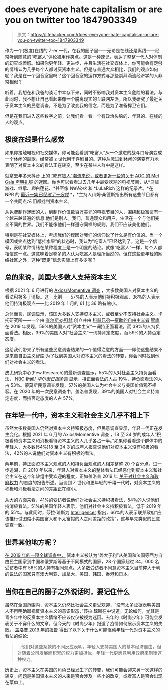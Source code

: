 # does everyone hate capitalism or are you on twitter too 1847903349

> 原文：<https://lifehacker.com/does-everyone-hate-capitalism-or-are-you-on-twitter-too-1847903349>

作为一个(极度)在线的 Z-er 一代，在我的圈子里——无论是在线还是离线——经常听到随意的“吃富人”评论被用作笑点。这是一种速记，表达了整整一代人对体制的幻灭或愤怒。如果你更年轻、更进步，并且生活在社交媒体上，你可能会有足够的情绪认为几乎每个人都讨厌资本主义。但是与普通大众相比，我们的观点如何呢？我是在一个回音室里吗？这个回音室的运作方式与那些崇拜滴流经济学的人非常相似？

听着，我想在和我爸的谈话中幸存下来，同时不影响我对资本主义危险的看法。与此同时，我不想让自己看起来像一个脱离现实的互联网左派。所以我研究了最近关于资本主义的民意调查，不是为了改变我的信念，而是为了准备捍卫它们。



但是在我们进入这些数字之前，让我们看一看一个有政治头脑的、年轻的、在线的人的观点。

## **极度在线是什么感觉**

如果你接触电视和社交媒体，你可能会看到“吃富人”从一个激进的战斗口号演变成一个休闲的副歌，经常被 z 世代用于喜剧目的。这种从激进到休闲的演变有力地表明了对资本主义的看法正在转变，至少在某些人群中是这样。

就拿去年冬天抖音 上的 [“吃有钱人”潮流来说，或者更近一些的关于](https://www.theguardian.com/politics/2021/sep/20/eat-the-rich-why-millennials-and-generation-z-have-turned-their-backs-on-capitalism) [AOC 的 Met Gala 声明礼服](https://www.nytimes.com/2021/09/15/style/aoc-met-gala-dress.html) 的迷因。你也可以看看过去几年中最受欢迎的电视节目，从*乌贼游戏、继承、*和*白莲花、*甚至像 *WeWork* 和 *LuLaRich 这样的纪录片。*在 NPR 的 [最近一集*已经过了一分钟*](https://www.npr.org/transcripts/1043810409) *，*主持人山姆·桑德斯指出所有这些节目都有一个共同点:它们都批判资本主义。

从免费制作迷因的人，到制作价值数百万美元的电视节目的人，围绕超级富豪有一个越来越普遍的信息:他们是别人。我们，普通观众和用户，生活在一个与他们完全不同的世界。我们不能像他们一样遵守同样的规则。我们不应该美化他们。



特别是在社交媒体上，考虑我们的模因对我们的信仰说了什么是有价值的。当一个模因或笑点达到“低挂水果”的状态时，我认为“吃富人”已经达到了，这是一个信号，表明某种情绪在某种程度上是一个明显的结论。就像“吃富人”一样，每个人都相信这一点。这意味着足够多的人认为吃富人是理所当然的。但在这些更年轻的网络社区之外，这种“既定”信念实际上有多少呢？

## 总的来说，美国大多数人支持资本主义

根据 2021 年 6 月进行的 [Axios/Momentive 调查](https://www.surveymonkey.com/curiosity/axios-capitalism-update/) ，大多数美国人对资本主义的看法积极多于消极。这一比例——57%的人表示他们持积极观点，36%的人表示他们持消极观点——比 2019 年 1 月的 61 比 36 略有缩小。

总体而言，民调显示，该国大多数人支持资本主义，或者至少不支持社会主义。卡托研究所——一个由 [查尔斯·g·科赫](https://www.sourcewatch.org/index.php?title=Charles_G._Koch) 创立并由 [科赫兄弟](https://www.sourcewatch.org/index.php?title=Koch_brothers)—[资助的自由主义者](https://www.cato.org/publications/survey-reports/what-americans-think-about-poverty-wealth-work#overview) [智库](https://www.sourcewatch.org/index.php?title=Think_tank) 在 2019 年发现，59%的美国人对“资本主义”一词持正面看法，而 39%的人持负面看法。相反，39%的美国人对“社会主义”一词持肯定态度，而 59%的人持否定态度。

这给我们带来了所有这些民意调查结果的一个值得注意的方面——即使这些结果不是来自自由主义智库:为了找到美国人对资本主义的看法的转变，你会同时找到他们对社会主义的看法。



皮尤研究中心(Pew Research)的最新调查显示，55%的人对社会主义持负面看法， [NBC 新闻/ *华尔街日报*民调](https://www.documentcloud.org/documents/6750229-200053-NBCWSJ-January-Poll.html?utm_source=link_newsv9&utm_campaign=item_287459&utm_medium=copy) 显示，持正面看法的人占 19%，持负面看法的人占 53%。蒙莫斯民意调查发现，57%的美国人认为社会主义与美国价值观不相容。在 2020 年的一次民意调查中，盖洛普发现，39%的美国人对社会主义持肯定态度，而持否定态度的人占 57%。

## 在年轻一代中，资本主义和社会主义几乎不相上下

虽然大多数美国人仍然对资本主义持积极态度，但民意调查显示，年轻一代正在发生变化。根据 2021 年 6 月的 Axios/Momentive 调查 ，18 至 34 岁的成年人“积极看待资本主义和消极看待资本主义的人几乎各占一半。”如果你看看这个群体中的年轻人，大多数(54%)18 至 24 岁的成年人报告说他们对资本主义没有积极的看法，42%的人说他们对资本主义有积极的看法。

两年前，持正面资本主义观点的人和持负面观点的人相差整整 20 个百分点。进一步追溯，自 2010 年以来，年轻人对资本主义的整体看法已经恶化到资本主义和社会主义在这个年龄组中受欢迎的程度，正如盖洛普 2019 年 [关于对社会主义和政府权力](https://news.gallup.com/poll/268295/support-government-inches-not-socialism.aspx) 的态度的报告所述。当谈到 Z 世代和更年轻的千禧一代时，对资本主义的积极和消极看法之间的差距正在缩小。

从大的方面来看，41%的受访者说他们对社会主义持积极看法，54%的人说他们持消极看法。51%的美国年轻人表示，他们对社会主义持积极看法，低于 2019 年的 55%。与此同时，莎拉·琼斯为 [Intelligencer](https://nymag.com/intelligencer/2021/06/socialism-isnt-a-dirty-word-anymore.html) 指出，66%的人表示联邦政府“应该推行试图缩小美国富人和不太富裕的人之间差距的政策”，这与早先类似的民意调查一致。



## 世界其他地方呢？

[在 2019 年的一项全球调查中，](https://www.reuters.com/article/us-davos-meeting-trust/capitalism-seen-doing-more-harm-than-good-in-global-survey-idUSKBN1ZJ0CW) 资本主义被认为“弊大于利”从美国和法国等西方自由民主国家到中国和俄罗斯等基于不同模式的国家，28 个国家超过 34，000 名受访者中有 56%的人持有相同观点。大多数受访者不同意资本主义目前弊大于利的说法的国家只有澳大利亚、加拿大、美国、韩国、香港和日本。

## **当你在自己的圈子之外说话时，要记住什么**

虽然在全国范围内，资本主义仍然比社会主义更受欢迎，“没有太多证据表明美国人不再明确鄙视反资本主义的意识形态，”莎拉·琼斯在中说道。无论如何，尤其是青少年中的反资本主义情绪不应该仅仅被视为迷因。去年的《时尚少年》可能会发表关于不穿什么的文章，但今天的《时尚少年》报道了疫情如何展示资本主义的失败。 [盖洛普 2019 年的报告](https://news.gallup.com/poll/268766/socialism-popular-capitalism-among-young-adults.aspx) 得出了以下关于什么可能驱动年轻一代对资本主义的看法的结论:

> ...他们对这些条款的不同反应表明，年轻人支持美国人的基本经济自由，但对随着公司发展而积累的权力更加担忧，年轻一代更愿意利用政府来制衡这种权力。

历史上，资本主义在美国的角色已经发生了的转变，我们可能会迎来另一次这样的转变。问题是美国资本主义的未来是否会涉及一些小的改变，或者富人是否会出现在菜单上。

